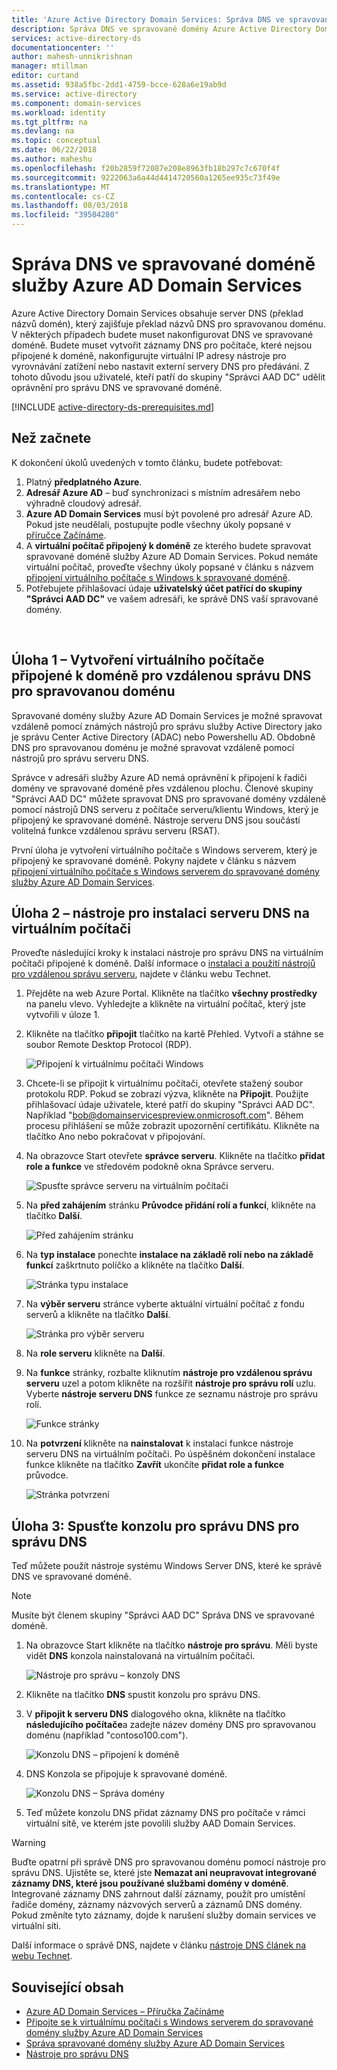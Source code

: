 ```yaml
---
title: 'Azure Active Directory Domain Services: Správa DNS ve spravované domény | Dokumentace Microsoftu'
description: Správa DNS ve spravované domény Azure Active Directory Domain Services
services: active-directory-ds
documentationcenter: ''
author: mahesh-unnikrishnan
manager: mtillman
editor: curtand
ms.assetid: 938a5fbc-2dd1-4759-bcce-628a6e19ab9d
ms.service: active-directory
ms.component: domain-services
ms.workload: identity
ms.tgt_pltfrm: na
ms.devlang: na
ms.topic: conceptual
ms.date: 06/22/2018
ms.author: maheshu
ms.openlocfilehash: f20b2859f72087e208e8963fb18b297c7c670f4f
ms.sourcegitcommit: 9222063a6a44d4414720560a1265ee935c73f49e
ms.translationtype: MT
ms.contentlocale: cs-CZ
ms.lasthandoff: 08/03/2018
ms.locfileid: "39504280"
---
```

# <a name="administer-dns-on-an-azure-ad-domain-services-managed-domain"></a>Správa DNS ve spravované doméně služby Azure AD Domain Services
Azure Active Directory Domain Services obsahuje server DNS (překlad názvů domén), který zajišťuje překlad názvů DNS pro spravovanou doménu. V některých případech budete muset nakonfigurovat DNS ve spravované doméně. Budete muset vytvořit záznamy DNS pro počítače, které nejsou připojené k doméně, nakonfigurujte virtuální IP adresy nástroje pro vyrovnávání zatížení nebo nastavit externí servery DNS pro předávání. Z tohoto důvodu jsou uživatelé, kteří patří do skupiny "Správci AAD DC" udělit oprávnění pro správu DNS ve spravované doméně.

[!INCLUDE [active-directory-ds-prerequisites.md](../../includes/active-directory-ds-prerequisites.md)]

## <a name="before-you-begin"></a>Než začnete
K dokončení úkolů uvedených v tomto článku, budete potřebovat:

1. Platný **předplatného Azure**.
2. **Adresář Azure AD** – buď synchronizaci s místním adresářem nebo výhradně cloudový adresář.
3. **Azure AD Domain Services** musí být povolené pro adresář Azure AD. Pokud jste neudělali, postupujte podle všechny úkoly popsané v [příručce Začínáme](active-directory-ds-getting-started.md).
4. A **virtuální počítač připojený k doméně** ze kterého budete spravovat spravované doméně služby Azure AD Domain Services. Pokud nemáte virtuální počítač, proveďte všechny úkoly popsané v článku s názvem [připojení virtuálního počítače s Windows k spravované doméně](active-directory-ds-admin-guide-join-windows-vm.md).
5. Potřebujete přihlašovací údaje **uživatelský účet patřící do skupiny "Správci AAD DC"** ve vašem adresáři, ke správě DNS vaší spravované domény.

<br>

## <a name="task-1---create-a-domain-joined-virtual-machine-to-remotely-administer-dns-for-the-managed-domain"></a>Úloha 1 – Vytvoření virtuálního počítače připojené k doméně pro vzdálenou správu DNS pro spravovanou doménu
Spravované domény služby Azure AD Domain Services je možné spravovat vzdáleně pomocí známých nástrojů pro správu služby Active Directory jako je správu Center Active Directory (ADAC) nebo Powershellu AD. Obdobně DNS pro spravovanou doménu je možné spravovat vzdáleně pomocí nástrojů pro správu serveru DNS.

Správce v adresáři služby Azure AD nemá oprávnění k připojení k řadiči domény ve spravované doméně přes vzdálenou plochu. Členové skupiny "Správci AAD DC" můžete spravovat DNS pro spravované domény vzdáleně pomocí nástrojů DNS serveru z počítače serveru/klientu Windows, který je připojený ke spravované doméně. Nástroje serveru DNS jsou součástí volitelná funkce vzdálenou správu serveru (RSAT).

První úloha je vytvoření virtuálního počítače s Windows serverem, který je připojený ke spravované doméně. Pokyny najdete v článku s názvem [připojení virtuálního počítače s Windows serverem do spravované domény služby Azure AD Domain Services](active-directory-ds-admin-guide-join-windows-vm.md).

## <a name="task-2---install-dns-server-tools-on-the-virtual-machine"></a>Úloha 2 – nástroje pro instalaci serveru DNS na virtuálním počítači
Proveďte následující kroky k instalaci nástroje pro správu DNS na virtuálním počítači připojené k doméně. Další informace o [instalaci a použití nástrojů pro vzdálenou správu serveru](https://technet.microsoft.com/library/hh831501.aspx), najdete v článku webu Technet.

1. Přejděte na web Azure Portal. Klikněte na tlačítko **všechny prostředky** na panelu vlevo. Vyhledejte a klikněte na virtuální počítač, který jste vytvořili v úloze 1.
2. Klikněte na tlačítko **připojit** tlačítko na kartě Přehled. Vytvoří a stáhne se soubor Remote Desktop Protocol (RDP).

    ![Připojení k virtuálnímu počítači Windows](./media/active-directory-domain-services-admin-guide/connect-windows-vm.png)
3. Chcete-li se připojit k virtuálnímu počítači, otevřete stažený soubor protokolu RDP. Pokud se zobrazí výzva, klikněte na **Připojit**. Použijte přihlašovací údaje uživatele, které patří do skupiny "Správci AAD DC". Například "bob@domainservicespreview.onmicrosoft.com". Během procesu přihlášení se může zobrazit upozornění certifikátu. Klikněte na tlačítko Ano nebo pokračovat v připojování.

4. Na obrazovce Start otevřete **správce serveru**. Klikněte na tlačítko **přidat role a funkce** ve středovém podokně okna Správce serveru.

    ![Spusťte správce serveru na virtuálním počítači](./media/active-directory-domain-services-admin-guide/install-rsat-server-manager.png)
5. Na **před zahájením** stránku **Průvodce přidání rolí a funkcí**, klikněte na tlačítko **Další**.

    ![Před zahájením stránku](./media/active-directory-domain-services-admin-guide/install-rsat-server-manager-add-roles-begin.png)
6. Na **typ instalace** ponechte **instalace na základě rolí nebo na základě funkcí** zaškrtnuto políčko a klikněte na tlačítko **Další**.

    ![Stránka typu instalace](./media/active-directory-domain-services-admin-guide/install-rsat-server-manager-add-roles-type.png)
7. Na **výběr serveru** stránce vyberte aktuální virtuální počítač z fondu serverů a klikněte na tlačítko **Další**.

    ![Stránka pro výběr serveru](./media/active-directory-domain-services-admin-guide/install-rsat-server-manager-add-roles-server.png)
8. Na **role serveru** klikněte na **Další**.
9. Na **funkce** stránky, rozbalte kliknutím **nástroje pro vzdálenou správu serveru** uzel a potom klikněte na rozšířit **nástroje pro správu rolí** uzlu. Vyberte **nástroje serveru DNS** funkce ze seznamu nástroje pro správu rolí.

    ![Funkce stránky](./media/active-directory-domain-services-admin-guide/install-rsat-server-manager-add-roles-dns-tools.png)
10. Na **potvrzení** klikněte na **nainstalovat** k instalaci funkce nástroje serveru DNS na virtuálním počítači. Po úspěšném dokončení instalace funkce klikněte na tlačítko **Zavřít** ukončíte **přidat role a funkce** průvodce.

    ![Stránka potvrzení](./media/active-directory-domain-services-admin-guide/install-rsat-server-manager-add-roles-dns-confirmation.png)

## <a name="task-3---launch-the-dns-management-console-to-administer-dns"></a>Úloha 3: Spusťte konzolu pro správu DNS pro správu DNS
Teď můžete použít nástroje systému Windows Server DNS, které ke správě DNS ve spravované doméně.

> [!NOTE]
> Musíte být členem skupiny "Správci AAD DC" Správa DNS ve spravované doméně.
>
>

1. Na obrazovce Start klikněte na tlačítko **nástroje pro správu**. Měli byste vidět **DNS** konzola nainstalovaná na virtuálním počítači.

    ![Nástroje pro správu – konzoly DNS](./media/active-directory-domain-services-admin-guide/install-rsat-dns-tools-installed.png)
2. Klikněte na tlačítko **DNS** spustit konzolu pro správu DNS.
3. V **připojit k serveru DNS** dialogového okna, klikněte na tlačítko **následujícího počítače**a zadejte název domény DNS pro spravovanou doménu (například "contoso100.com").

    ![Konzolu DNS – připojení k doméně](./media/active-directory-domain-services-admin-guide/dns-console-connect-to-domain.png)
4. DNS Konzola se připojuje k spravované doméně.

    ![Konzolu DNS – Správa domény](./media/active-directory-domain-services-admin-guide/dns-console-managed-domain.png)
5. Teď můžete konzolu DNS přidat záznamy DNS pro počítače v rámci virtuální sítě, ve kterém jste povolili služby AAD Domain Services.

> [!WARNING]
> Buďte opatrní při správě DNS pro spravovanou doménu pomocí nástroje pro správu DNS. Ujistěte se, které jste **Nemazat ani neupravovat integrované záznamy DNS, které jsou používané službami domény v doméně**. Integrované záznamy DNS zahrnout další záznamy, použít pro umístění řadiče domény, záznamy názvových serverů a záznamů DNS domény. Pokud změníte tyto záznamy, dojde k narušení služby domain services ve virtuální síti.
>
>

Další informace o správě DNS, najdete v článku [nástroje DNS článek na webu Technet](https://technet.microsoft.com/library/cc753579.aspx).

## <a name="related-content"></a>Související obsah
* [Azure AD Domain Services – Příručka Začínáme](active-directory-ds-getting-started.md)
* [Připojte se k virtuálnímu počítači s Windows serverem do spravované domény služby Azure AD Domain Services](active-directory-ds-admin-guide-join-windows-vm.md)
* [Správa spravované domény služby Azure AD Domain Services](active-directory-ds-admin-guide-administer-domain.md)
* [Nástroje pro správu DNS](https://technet.microsoft.com/library/cc753579.aspx)
